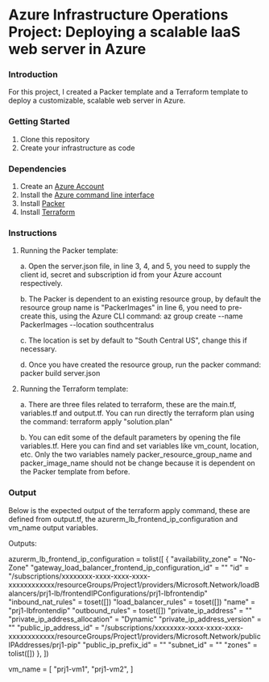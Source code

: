 # Azure Infrastructure Operations Project: Deploying a scalable IaaS web server in Azure

### Introduction
For this project, I created a Packer template and a Terraform template to deploy a customizable, scalable web server in Azure.

### Getting Started
1. Clone this repository
2. Create your infrastructure as code

### Dependencies
1. Create an [Azure Account](https://portal.azure.com) 
2. Install the [Azure command line interface](https://docs.microsoft.com/en-us/cli/azure/install-azure-cli?view=azure-cli-latest)
3. Install [Packer](https://www.packer.io/downloads)
4. Install [Terraform](https://www.terraform.io/downloads.html)

### Instructions
1. Running the Packer template:

    a. Open the server.json file, in line 3, 4, and 5, you need to supply the client id, secret and subscription id from your Azure account respectively. 
    
    b. The Packer is dependent to an existing resource group, by default the resource group name is "PackerImages" in line 6, you need to pre-create this, using the Azure CLI command:  az group create --name PackerImages --location southcentralus
    
    c. The location is set by default to "South Central US", change this if necessary.
    
    d. Once you have created the resource group, run the packer command:  packer build server.json
    
3. Running the Terraform template:

    a. There are three files related to terraform, these are the main.tf, variables.tf and output.tf. You can run directly the terraform plan using the command:  terraform apply "solution.plan" 
    
    b. You can edit some of the default parameters by opening the file variables.tf. Here you can find and set variables like vm_count, location, etc. Only the two variables namely packer_resource_group_name and packer_image_name should not be change because it is dependent on the Packer template from before.

### Output
Below is the expected output of the terraform apply command, these are defined from output.tf, the azurerm_lb_frontend_ip_configuration and vm_name output variables.

Outputs:


azurerm_lb_frontend_ip_configuration = tolist([
  {
    "availability_zone" = "No-Zone"
    "gateway_load_balancer_frontend_ip_configuration_id" = ""
    "id" = "/subscriptions/xxxxxxxx-xxxx-xxxx-xxxx-xxxxxxxxxxxx/resourceGroups/Project1/providers/Microsoft.Network/loadBalancers/prj1-lb/frontendIPConfigurations/prj1-lbfrontendip"
    "inbound_nat_rules" = toset([])
    "load_balancer_rules" = toset([])
    "name" = "prj1-lbfrontendip"
    "outbound_rules" = toset([])
    "private_ip_address" = ""
    "private_ip_address_allocation" = "Dynamic"
    "private_ip_address_version" = ""
    "public_ip_address_id" = "/subscriptions/xxxxxxxx-xxxx-xxxx-xxxx-xxxxxxxxxxxx/resourceGroups/Project1/providers/Microsoft.Network/publicIPAddresses/prj1-pip"
    "public_ip_prefix_id" = ""
    "subnet_id" = ""
    "zones" = tolist([])
  },
])

vm_name = [
  "prj1-vm1",
  "prj1-vm2",
]

